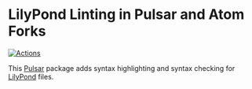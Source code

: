 # LilyPond Linting in Pulsar and Atom Forks

[![Actions](https://github.com/nwhetsell/linter-lilypond/workflows/CI/badge.svg)](https://github.com/nwhetsell/linter-lilypond/actions?workflow=CI)

This [Pulsar](https://pulsar-edit.dev) package adds syntax highlighting and syntax checking for [LilyPond](https://lilypond.org) files.
